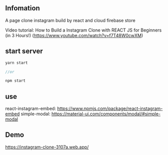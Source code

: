 ## Infomation
A page clone instagram build by react and cloud firebase store

Video tutorial: How to Build a Instagram Clone with REACT JS for Beginners (in 3 Hours!) (https://www.youtube.com/watch?v=f7T48W0cwXM)

## start server
```javascript
yarn start

//or

npm start
```

## use
react-instagram-embed: https://www.npmjs.com/package/react-instagram-embed
simple-modal: https://material-ui.com/components/modal/#simple-modal

## Demo
https://instagram-clone-3107a.web.app/
